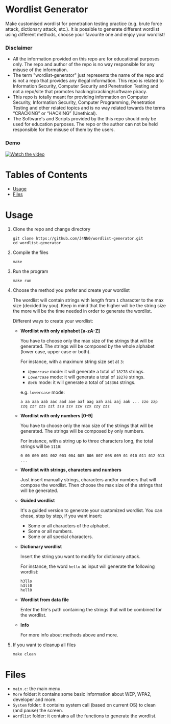 # Wordlist Generator

Make customised wordlist for penetration testing practice (e.g. brute force attack, dictionary attack, etc.). It is possible to generate different wordlist using different methods, choose your favourite one and enjoy your wordlist!

### Disclaimer

- All the information provided on this repo are for educational purposes only. The repo and author of the repo is no way responsible for any misuse of the information.
- The term "wordlist-generator" just represents the name of the repo and is not a repo that provides any illegal information. This repo is related to Information Security, Computer Security and Penetration Testing and not a repo/site that promotes hacking/cracking/software piracy.
- This repo is totally meant for providing information on Computer Security, Information Security, Computer Programming, Penetration Testing and other related topics and is no way related towards the terms “CRACKING” or “HACKING” (Unethical).
- The Software's and Scripts provided by the this repo should only be used for education purposes. The repo or the author can not be held responsible for the misuse of them by the users.

### Demo

[![Watch the video](https://img.youtube.com/vi/stTbTtPT40s/maxresdefault.jpg)](https://youtu.be/stTbTtPT40s)

# Tables of Contents

- [Usage](https://github.com/J4NN0/wordlist-generator#usage)
- [Files](https://github.com/J4NN0/wordlist-generator#files)

# Usage

1. Clone the repo and change directory

       git clone https://github.com/J4NN0/wordlist-generator.git
       cd wordlist-generator

2. Compile the files

       make

3. Run the program

       make run

4. Choose the method you prefer and create your wordlist

   The wordlist will contain strings with length from `1` character to the max size (decided by you). Keep in mind that the higher will be the string size the more will be the time needed in order to generate the wordlist.

   Different ways to create your wordlist:

      - **Wordlist with only alphabet [a-zA-Z]**

         You have to choose only the max size of the strings that will be generated. The strings will be composed by the whole alphabet (lower case, upper case or both).

         For instance, with a maximum string size set at `3`:

         - *`Uppercase`* mode: it will generate a total of `18278` strings.
         - *`Lowercase`* mode: it will generate a total of `18278` strings.
         - *`Both`* mode: it will generate a total of `143364` strings.

         e.g. `lowercase` mode:

            a aa aaa aab aac aad aae aaf aag aah aai aaj aak ... zzo zzp zzq zzr zzs zzt zzu zzv zzw zzx zzy zzz

      - **Wordlist with only numbers [0-9]**

         You have to choose only the max size of the strings that will be generated. The strings will be composed by only numbers.

         For instance, with a string up to three characters long, the total strings will be `1110`:

            0 00 000 001 002 003 004 005 006 007 008 009 01 010 011 012 013 ...

      - **Wordlist with strings, characters and numbers**

         Just insert manually strings, characters and/or numbers that will compose the wordlist. Then choose the max size of the strings that will be generated.

      - **Guided wordlist**

         It's a guided version to generate your customized wordlist. You can chose, step by step, if you want insert:

         - Some or all characters of the alphabet.
         - Some or all numbers.
         - Some or all special characters.

      - **Dictionary wordlist**

         Insert the string you want to modify for dictionary attack.

         For instance, the word `hello` as input will generate the following wordlist:

            h3llo
            h3ll0
            hell0

      - **Wordlist from data file**

         Enter the file's path containing the strings that will be combined for the wordlist.

      - **Info**

         For more info about methods above and more.

5. If you want to cleanup all files

       make clean

# Files
        
- `main.c`: the main menu.
- `More` folder: it contains some basic information about WEP, WPA2, developer and more.
- `System` folder: it contains system call (based on current OS) to clean (and pause) the screen.
- `Wordlist` folder: it contains all the functions to generate the wordlist.
